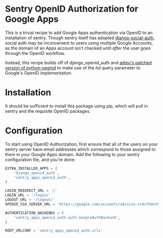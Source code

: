 Sentry OpenID Authorization for Google Apps
===========================================

This is a trivial recipe to add Google Apps authentication via OpenID
to an installation of sentry. Though sentry itself has adopted
[django-social-auth](https://github.com/omab/django-social-auth/),
social auth may be inconvenient to users using multiple Google Accounts,
as the domain of an Apps account isn't checked until _after_ the user
goes through the OpenID workflow.

Instead, this recipe builds off of django_openid_auth and
[adieu's patched version of python-openid](https://github.com/adieu/python-openid)
to make use of the _hd_ query parameter to Google's OpenID implementation.


Installation
============
It should be sufficient to install this package using pip, which will pull in
sentry and the requisite OpenID packages.


Configuration
=============

To start using OpenID Authorization, first ensure that all of the
users on your sentry server have email addresses which correspond
to those assigned to them in your Google Apps domain. Add the following
to your sentry configuration file, and you're done:

```python
EXTRA_INSTALLED_APPS = (
    'django_openid_auth',
    'sentry_apps_openid_auth',
)

LOGIN_REDIRECT_URL = '/'
LOGIN_URL = '/login/'
LOGOUT_URL = '/logout/'
OPENID_SSO_SERVER_URL = 'https://google.com/accounts/o8/site-xrds?hd=YOUR-APPS-DOMAIN'

AUTHENTICATION_BACKENDS = (
    'sentry_apps_openid_auth.auth.GoogleAuthBackend',
)

ROOT_URLCONF = 'sentry_apps_openid_auth.urls'
```
